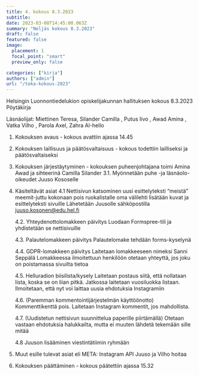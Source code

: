 ```yaml
---
title: 4. kokous 8.3.2023
subtitle: 
date: 2023-03-08T14:45:00.063Z
summary: "Neljäs kokous 8.3.2023"
draft: false
featured: false
image:
  placement: 1
  focal_point: "smart"
  preview_only: false

categories: ["kirja"]
authors: ["admin"]
url: "/toka-kokous-2023"
---
```

Helsingin Luonnontiedelukion opiskelijakunnan hallituksen kokous 8.3.2023
Pöytäkirja

Läsnäolijat: Miettinen Teresa, Silander Camilla , Putus Iivo , Awad Amina , Vatka Vilho , Parola Axel, Zahra Al-hello

1. Kokouksen avaus - kokous avattiin ajassa 14.45

2. Kokouksen laillisuus ja päätösvaltaisuus - kokous todettiin lailliseksi ja
päätösvaltaiseksi

3. Kokouksen järjestäytyminen - kokouksen puheenjohtajana toimi Amina Awad  ja sihteerinä Camilla Silander
    3.1. Myönnetään puhe -ja läsnäolo-oikeudet Juuso Kososelle

4. Käsiteltävät asiat
    4.1 Nettisivun katsominen
        uusi esittelyteksti “meistä”
        meemit-juttu kokonaan pois
        ruokalistalle oma välilehti
        lisätään kuvat ja esittelyteksti sivuille
        Lähetetään Juusolle sähköpostilla juuso.kosonen@edu.hel.fi

    4.2. Yhteydenottolomakkeen päivitys
        Luodaan Formspree-tili ja yhdistetään se nettisivuille

    4.3. Palautelomakkeen päivitys
        Palautelomake tehdään forms-kyselynä

    4.4. GDPR-lomakkeen päivitys
        Laitetaan lomakkeeseen nimeksi Sanni Seppälä
        Lomakkeessa ilmoitettuun henkilöön otetaan yhteyttä, jos joku on poistamassa
        sivuilta tietoa

    4.5. Helluradion biisilista/kysely
        Laitetaan postaus siitä, että nollataan lista, koska se on liian pitkä.
        Jatkossa laitetaan vuosiluokka listaan.
        Ilmoitetaan, että nyt voi laittaa uusia ehdotuksia Instagramiin

    4.6. (Paremman kommentointijärjestelmän käyttöönotto)
        Kommenttikenttä pois. Laitetaan Instagram kommentit, jos mahdollista.

    4.7. (Uudistetun nettisivun suunnittelua paperille piirtämällä)
        Otetaan vastaan ehdotuksia halukkailta, mutta ei muuten lähdetä tekemään
        sille mitää

    4.8 Juuson lisääminen viestintätiimin ryhmään

5. Muut esille tulevat asiat eli META:
    Instagram API
        Juuso ja Vilho hoitaa

6. Kokouksen päättäminen - kokous päätettiin ajassa 15.32
